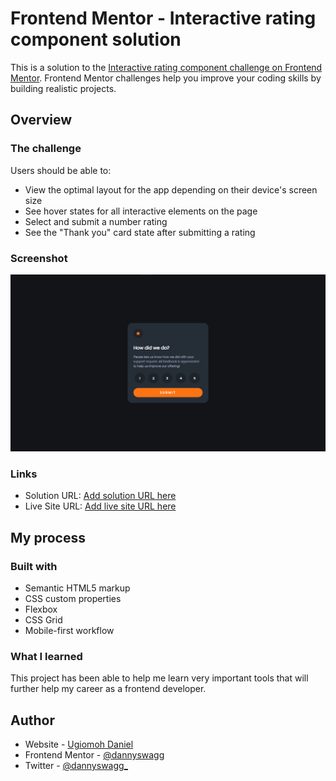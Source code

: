 # Frontend Mentor - Interactive rating component solution

This is a solution to the [Interactive rating component challenge on Frontend Mentor](https://www.frontendmentor.io/challenges/interactive-rating-component-koxpeBUmI). Frontend Mentor challenges help you improve your coding skills by building realistic projects. 

## Overview

### The challenge

Users should be able to:

- View the optimal layout for the app depending on their device's screen size
- See hover states for all interactive elements on the page
- Select and submit a number rating
- See the "Thank you" card state after submitting a rating

### Screenshot

![](./screenshot/screenshot.png)

### Links

- Solution URL: [Add solution URL here](https://github.com/dannyswagg/Interactive-Rating-Component)
- Live Site URL: [Add live site URL here](https://dannyswagg.github.io/Interactive-Rating-Component/)

## My process

### Built with

- Semantic HTML5 markup
- CSS custom properties
- Flexbox
- CSS Grid
- Mobile-first workflow


### What I learned

This project has been able to help me learn very important tools that will further help my career as a frontend developer. 

## Author

- Website - [Ugiomoh Daniel](https://github.com/dannyswagg)
- Frontend Mentor - [@dannyswagg](https://www.frontendmentor.io/profile/dannyswagg)
- Twitter - [@dannyswagg_](https://www.twitter.com/yourusername)

